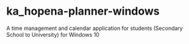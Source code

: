 # ka_hopena-planner-windows
A time management and calendar application for students (Secondary School to University) for Windows 10
